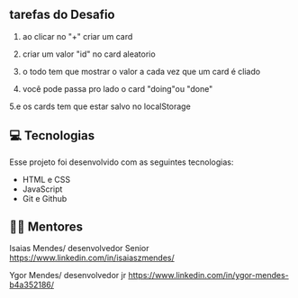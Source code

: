 
## tarefas do Desafio

1. ao clicar no "+" criar um card

2. criar um valor "id" no card aleatorio 

3. o todo tem que mostrar o valor a cada vez que um card é cliado

4. você pode passa pro lado o card "doing"ou "done"

5.e os cards tem que estar salvo no localStorage 

## 💻 Tecnologias 

Esse projeto foi desenvolvido com as seguintes tecnologias:

- HTML e CSS
- JavaScript
- Git e Github

## 🕵️‍♀️ Mentores 

Isaias Mendes/ desenvolvedor Senior 
https://www.linkedin.com/in/isaiaszmendes/

Ygor Mendes/ desenvolvedor jr
https://www.linkedin.com/in/ygor-mendes-b4a352186/


            
